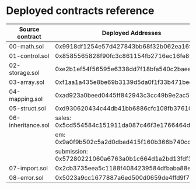 # Deployed contracts reference

| Source contract    | Deployed Addresses                                     |
| ------------------ | ------------------------------------------------------ |
| 00-math.sol        | 0x9918df1254e57d427843bb68f32b062ea16fe586             |
| 01-control.sol     | 0x8585565828f90fc3c861154fb2716ec16fe853f7             |
| 02-storage.sol     | 0xe2b1ef54f56595e6338dd7f18bfa540c2baeed2a             |
| 03-array.sol       | 0xf1aa1a435e8be69b3139d5da0f1f33b471bed7ee             |
| 04-mapping.sol     | 0xad923a0beed0445ff842943c3cc49b9e2ac53d11             |
| 05-struct.sol      | 0xd930620434c44db41bb6886cfc108fb37610faab             |
| 06-inheritance.sol | sales: 0x5cd554584c151911da087c46f3e1766464d5d5ec      |
|                    | em:    0x9a0f9b502c5a2d0dbad415f160b366b740cd8086      |
|                    | submission: 0x57280221060a6763a0b1c664d1a2bd13fdf3ef24 |
| 07-import.sol      | 0x2cb3735eea5c1188f4084239584dfbaba88e2d54             |
| 08-error.sol       | 0x5023a9cc1677887a6ed500d0659de4ffd9f76df8             |
